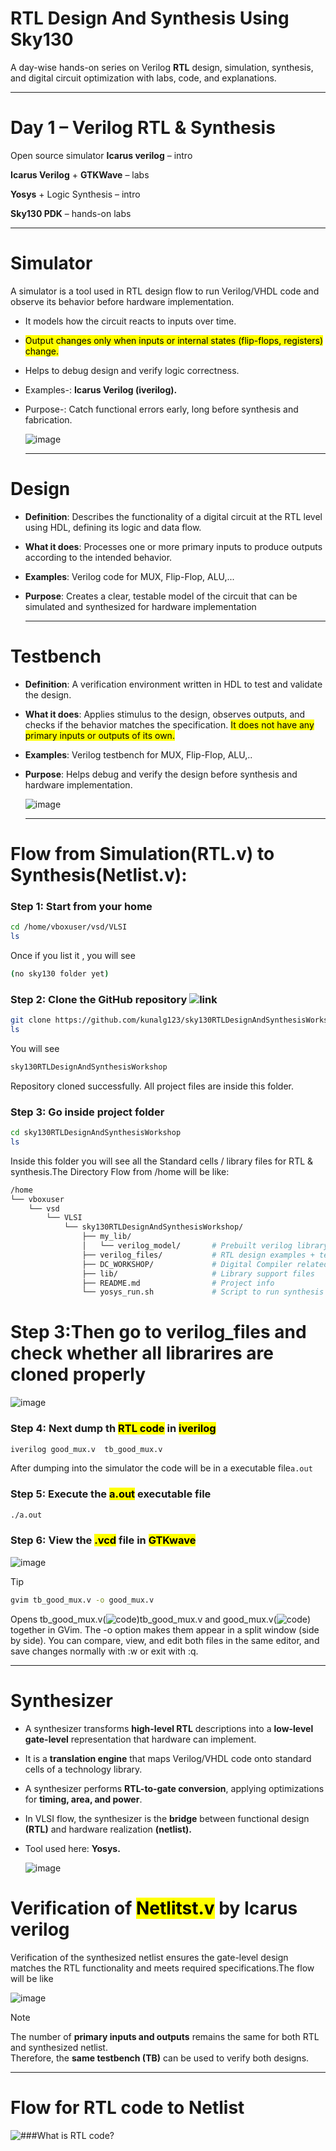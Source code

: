 
# RTL Design And Synthesis Using Sky130

A day-wise hands-on series on Verilog **RTL** design, simulation, synthesis, and digital circuit optimization with labs, code, and explanations.

 - - -
 # Day 1 – Verilog RTL & Synthesis

Open source simulator **Icarus verilog** – intro

**Icarus Verilog** + **GTKWave** – labs

**Yosys** + Logic Synthesis – intro

**Sky130 PDK** – hands-on labs

---
# Simulator

A simulator is a tool used in RTL design flow to run Verilog/VHDL code and observe its behavior before hardware implementation.

- It models how the circuit reacts to inputs over time.
- <mark>Output changes only when inputs or internal states (flip-flops, registers) change.</mark>
- Helps to debug design and verify logic correctness.
- Examples-: **Icarus Verilog (iverilog).**
- Purpose-: Catch functional errors early, long before synthesis and fabrication.
  
  ![image](https://github.com/JANADINI/RTL-Design-And-Synthesis-using-Sky130/blob/main/Week_1/Day-1/Photos/Icarus%20verilog%20design%20flow.png)

  ---
# Design

- **Definition**: Describes the functionality of a digital circuit at the RTL level using HDL, defining its logic and data flow.

- **What it does**: Processes one or more primary inputs to produce outputs according to the intended behavior.

- **Examples**: Verilog code for MUX, Flip-Flop, ALU,...

- **Purpose**: Creates a clear, testable model of the circuit that can be simulated and synthesized for hardware implementation
  
  ---
# Testbench

- **Definition**: A verification environment written in HDL to test and validate the design.

- **What it does**: Applies stimulus to the design, observes outputs, and checks if the behavior matches the specification. <mark>It does not have any primary inputs or outputs of its own.</mark>

- **Examples**: Verilog testbench for MUX, Flip-Flop, ALU,..

- **Purpose**: Helps debug and verify the design before synthesis and hardware implementation.

  ![image](https://github.com/JANADINI/RTL-Design-And-Synthesis-using-Sky130/blob/main/Week_1/Day-1/Photos/Testbench.png)

  ---
# Flow from Simulation(RTL.v) to Synthesis(Netlist.v):
  
 ### Step 1: Start from your home
 ```bash
cd /home/vboxuser/vsd/VLSI
ls
```
Once if you list it , you will see
```bash
(no sky130 folder yet)
```
### Step 2: Clone the GitHub repository  ![link](https://github.com/kunalg123/sky130RTLDesignAndSynthesisWorkshop.git)
```bash
git clone https://github.com/kunalg123/sky130RTLDesignAndSynthesisWorkshop.git
ls
```
You will see
```bash
sky130RTLDesignAndSynthesisWorkshop
```
Repository cloned successfully. All project files are inside this folder.
### Step 3: Go inside project folder
```bash
cd sky130RTLDesignAndSynthesisWorkshop
ls
```
Inside this folder you will see all the Standard cells / library files for RTL & synthesis.The Directory Flow from /home will be like:
```bash
/home
└── vboxuser
    └── vsd
        └── VLSI
            └── sky130RTLDesignAndSynthesisWorkshop/
                ├── my_lib/
                │   └── verilog_model/       # Prebuilt verilog library (cells, primitives)
                ├── verilog_files/           # RTL design examples + testbenches
                ├── DC_WORKSHOP/             # Digital Compiler related labs
                ├── lib/                     # Library support files
                ├── README.md                # Project info
                └── yosys_run.sh             # Script to run synthesis using Yosys
```
# Step 3:Then go to verilog_files and check whether all librarires are cloned properly

![image](https://github.com/JANADINI/RTL-Design-And-Synthesis-using-Sky130/blob/main/Week_1/Day-1/Photos/code%20dumped%20in%20iverilog(a.out).png)

### Step 4: Next dump th <mark>RTL code</mark> in <mark>iverilog</mark> 
```bash
iverilog good_mux.v  tb_good_mux.v
```
After dumping into the simulator the code will be in a executable file`a.out`
### Step 5: Execute the <mark>a.out</mark> executable file
```bash
./a.out
```
### Step 6: View the <mark>.vcd</mark> file in <mark>GTKwave</mark>

![image](https://github.com/JANADINI/RTL-Design-And-Synthesis-using-Sky130/blob/main/Week_1/Day-1/Photos/Mux%20in%20GTKwave.png)

> [!Tip]
> ```bash
> gvim tb_good_mux.v -o good_mux.v
> ```
>  Opens tb_good_mux.v(![code](https://github.com/JANADINI/RTL-Design-And-Synthesis-using-Sky130/blob/main/Week_1/Day-1/Visualization/))tb_good_mux.v and good_mux.v(![code](https://github.com/JANADINI/RTL-Design-And-Synthesis-using-Sky130/blob/main/Week_1/Day-1/Visualization/RTL%20code%20for%20good_mux.v)) together in GVim. The -o option makes them appear in a split window (side by side). You can compare, view, and edit both files in the same editor, and save changes normally with :w or exit with :q.

---
# Synthesizer

- A synthesizer transforms **high-level RTL** descriptions into a **low-level gate-level** representation that hardware can implement.

- It is a **translation engine** that maps Verilog/VHDL code onto standard cells of a technology library.

- A synthesizer performs **RTL-to-gate conversion**, applying optimizations for **timing, area, and power**.

- In VLSI flow, the synthesizer is the **bridge** between functional design **(RTL)** and hardware realization **(netlist).**

- Tool used here: **Yosys.**
  
  ![image](https://github.com/JANADINI/RTL-Design-And-Synthesis-using-Sky130/blob/main/Week_1/Day-1/Photos/Synthesizer(yosys).png)

# Verification of <mark>Netlitst.v</mark> by Icarus verilog

Verification of the synthesized netlist ensures the gate-level design matches the RTL functionality and meets required specifications.The flow will be like

![image](https://github.com/JANADINI/RTL-Design-And-Synthesis-using-Sky130/blob/main/Week_1/Day-1/Photos/verification%20of%20netlist.png)
>[!Note]
> The number of **primary inputs and outputs** remains the same for both RTL and synthesized netlist.  
> Therefore, the **same testbench (TB)** can be used to verify both designs.
---
# Flow for RTL code to Netlist
![###What is RTL code?]()






